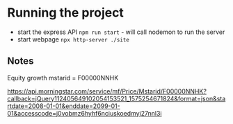 # Running the project

* start the express API `npm run start` - will call nodemon to run the server
* start webpage `npx http-server ./site`

## Notes
Equity growth mstarid = F00000NNHK

https://api.morningstar.com/service/mf/Price/Mstarid/F00000NNHK?callback=jQuery112405649102054153521_1575254671824&format=json&startdate=2008-01-01&enddate=2099-01-01&accesscode=j0vobmz6hyhf6nciuskoedmyj27nnl3i